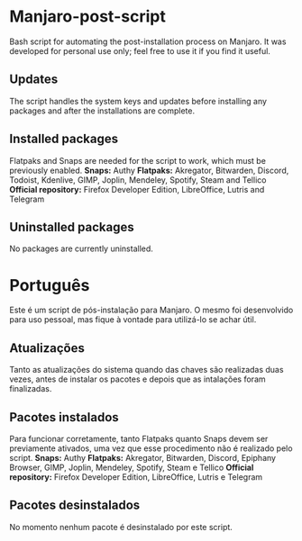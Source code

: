 # Manjaro-post-script
Bash script for automating the post-installation process on Manjaro. It was developed for personal use only; feel free to use it if you find it useful.

## Updates
The script handles the system keys and updates before installing any packages and after the installations are complete.

## Installed packages
Flatpaks and Snaps are needed for the script to work, which must be previously enabled.
**Snaps:** Authy
**Flatpaks:** Akregator, Bitwarden, Discord, Todoist, Kdenlive, GIMP, Joplin, Mendeley, Spotify, Steam and Tellico
**Official repository:** Firefox Developer Edition, LibreOffice, Lutris and Telegram

## Uninstalled packages
No packages are currently uninstalled.

# Português
Este é um script de pós-instalação para Manjaro. O mesmo foi desenvolvido para uso pessoal, mas fique à vontade para utilizá-lo se achar útil.

## Atualizações
Tanto as atualizações do sistema quando das chaves são realizadas duas vezes, antes de instalar os pacotes e depois que as intalações foram finalizadas.

## Pacotes instalados
Para funcionar corretamente, tanto Flatpaks quanto Snaps devem ser previamente ativados, uma vez que esse procedimento não é realizado pelo script.
**Snaps:** Authy
**Flatpaks:** Akregator, Bitwarden, Discord, Epiphany Browser, GIMP, Joplin, Mendeley, Spotify, Steam e Tellico
**Official repository:** Firefox Developer Edition, LibreOffice, Lutris e Telegram

## Pacotes desinstalados
No momento nenhum pacote é desinstalado por este script.

